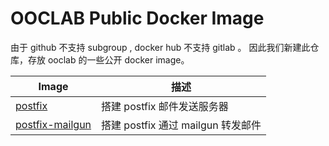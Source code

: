 # OOCLAB Public Docker Image

由于 github 不支持 subgroup , docker hub 不支持 gitlab 。
因此我们新建此仓库，存放 ooclab 的一些公开 docker image。

| Image | 描述 |
|-----|-----|
| [postfix](./postfix) | 搭建 postfix 邮件发送服务器 |
| [postfix-mailgun](./postfix-mailgun) | 搭建 postfix 通过 mailgun 转发邮件 |
